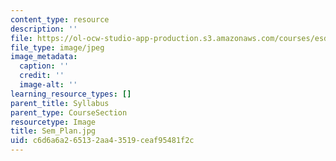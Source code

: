 ```yaml
---
content_type: resource
description: ''
file: https://ol-ocw-studio-app-production.s3.amazonaws.com/courses/esd-33-systems-engineering-summer-2010/c6d6a6a265132aa43519ceaf95481f2c_Sem_Plan.jpg
file_type: image/jpeg
image_metadata:
  caption: ''
  credit: ''
  image-alt: ''
learning_resource_types: []
parent_title: Syllabus
parent_type: CourseSection
resourcetype: Image
title: Sem_Plan.jpg
uid: c6d6a6a2-6513-2aa4-3519-ceaf95481f2c
---
```

